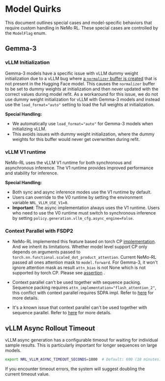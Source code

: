 # Model Quirks

This document outlines special cases and model-specific behaviors that require custom handling in NeMo RL. These special cases are controlled by the `ModelFlag` enum.

## Gemma-3

### vLLM Initialization

Gemma-3 models have a specific issue with vLLM dummy weight initialization due to a vLLM bug where [a `normalizer` buffer is created](https://github.com/vllm-project/vllm/blob/964472b9667508b1d4a7ed92068ff81740ae0036/vllm/model_executor/models/gemma3.py#L372) that is not present in the Hugging Face model. This causes the `normalizer` buffer to be set to dummy weights at initialization and then never updated with the correct values during model refit. As a workaround for this issue, we do not use dummy weight initialization for vLLM with Gemma-3 models and instead use the `load_format="auto"` setting to load the full weights at initialization.

**Special Handling:**
- We automatically use `load_format="auto"` for Gemma-3 models when initializing vLLM.
- This avoids issues with dummy weight initialization, where the dummy weights for this buffer would never get overwritten during refit.

### vLLM V1 runtime

NeMo-RL uses the vLLM V1 runtime for both synchronous and asynchronous inference. The V1 runtime provides improved performance and stability for inference.

**Special Handling:**
- Both sync and async inference modes use the V1 runtime by default.
- Users can override to the V0 runtime by setting the environment variable `NRL_VLLM_USE_V1=0`.
- **Important**: The async implementation always uses the V1 runtime. Users who need to use the V0 runtime must switch to synchronous inference by setting `policy.generation.vllm_cfg.async_engine=False`.

### Context Parallel with FSDP2

- NeMo-RL implemented this feature based on torch CP [implementation](https://github.com/pytorch/pytorch/blob/main/torch/distributed/tensor/experimental/_attention.py). And we inherit its limitations.
Whether model level support CP only depends on arguments passed to `torch.nn.functional.scaled_dot_product_attention`. Current NeMo-RL passed all ones attention mask to `model.forward`. For Gemma-3, it won't ignore attention mask as result `attn_bias` is not None which is not supported by torch CP. Please see [assertion](https://github.com/pytorch/pytorch/blob/134179474539648ba7dee1317959529fbd0e7f89/torch/distributed/tensor/experimental/_attention.py#L262) .

- Context parallel can't be used together with sequence packing. Sequence packing requires `attn_implementation="flash_attention_2"`, this conflict with context parallel requires SDPA impl. Refer to [here](https://github.com/huggingface/transformers/blob/bda75b4011239d065de84aa3e744b67ebfa7b245/src/transformers/modeling_utils.py#L2317) for more details.

- It's a known issue that context parallel can't be used together with sequence parallel.
Refer to [here](https://github.com/NVIDIA-NeMo/RL/issues/659) for more details.

## vLLM Async Rollout Timeout

vLLM async generation has a configurable timeout for waiting for individual sample results. This is particularly important for longer sequences on large models.

```bash
export NRL_VLLM_ASYNC_TIMEOUT_SECONDS=1800  # Default: 600 (10 minutes)
```

If you encounter timeout errors, the system will suggest doubling the current timeout value.
